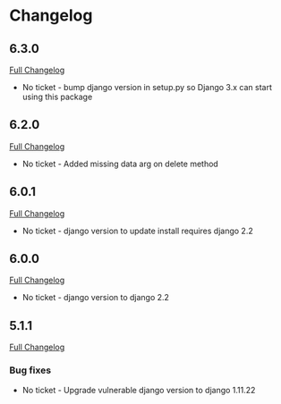 # Changelog

## 6.3.0
[Full Changelog](https://github.com/uktrade/directory-client-core/pull/24/files)
- No ticket - bump django version in setup.py so Django 3.x can start using this package

## 6.2.0
[Full Changelog](https://github.com/uktrade/directory-client-core/pull/23/files)
- No ticket - Added missing data arg on delete method

## 6.0.1
[Full Changelog](https://github.com/uktrade/directory-client-core/pull/20/files)
- No ticket - django version to update install requires django 2.2

## 6.0.0
[Full Changelog](https://github.com/uktrade/directory-client-core/pull/19/files)
- No ticket - django version to django 2.2

## 5.1.1
[Full Changelog](https://github.com/uktrade/directory-client-core/pull/14/files)
### Bug fixes
- No ticket - Upgrade vulnerable django version to django 1.11.22

